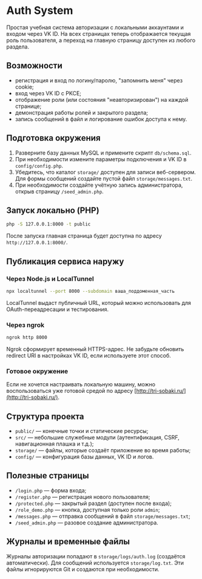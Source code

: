 # Auth System

Простая учебная система авторизации с локальными аккаунтами и входом через VK ID. На всех страницах теперь отображается текущая роль пользователя, а переход на главную страницу доступен из любого раздела.

## Возможности
- регистрация и вход по логину/паролю, "запомнить меня" через cookie;
- вход через VK ID с PKCE;
- отображение роли (или состояния "неавторизирован") на каждой странице;
- демонстрация работы ролей и закрытого раздела;
- запись сообщений в файл и логирование ошибок доступа к нему.

## Подготовка окружения
1. Разверните базу данных MySQL и примените скрипт `db/schema.sql`.
2. При необходимости измените параметры подключения и VK ID в `config/config.php`.
3. Убедитесь, что каталог `storage/` доступен для записи веб-сервером. Для формы сообщений создайте пустой файл `storage/messages.txt`.
4. При необходимости создайте учётную запись администратора, открыв страницу `/seed_admin.php`.

## Запуск локально (PHP)
```bash
php -S 127.0.0.1:8000 -t public
```
После запуска главная страница будет доступна по адресу `http://127.0.0.1:8000/`.

## Публикация сервиса наружу
### Через Node.js и LocalTunnel
```bash
npx localtunnel --port 8000 --subdomain ваша_поддоменная_часть
```
LocalTunnel выдаст публичный URL, который можно использовать для OAuth-переадресации и тестирования.

### Через ngrok
```bash
ngrok http 8000
```
Ngrok сформирует временный HTTPS-адрес. Не забудьте обновить redirect URI в настройках VK ID, если используете этот способ.

### Готовое окружение
Если не хочется настраивать локальную машину, можно воспользоваться уже готовой средой по адресу [http://tri-sobaki.ru/](http://tri-sobaki.ru/).

## Структура проекта
- `public/` — конечные точки и статические ресурсы;
- `src/` — небольшие служебные модули (аутентификация, CSRF, навигационная плашка и т.д.);
- `storage/` — файлы, которые создаёт приложение во время работы;
- `config/` — конфигурация базы данных, VK ID и логов.

## Полезные страницы
- `/login.php` — форма входа;
- `/register.php` — регистрация нового пользователя;
- `/protected.php` — закрытый раздел (доступен после входа);
- `/role_demo.php` — кнопка, доступная только роли `admin`;
- `/messages.php` — отправка сообщений в файл `storage/messages.txt`;
- `/seed_admin.php` — разовое создание администратора.

## Журналы и временные файлы
Журналы авторизации попадают в `storage/logs/auth.log` (создаётся автоматически). Для сообщений используется `storage/log.txt`. Эти файлы игнорируются Git и создаются при необходимости.